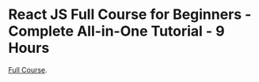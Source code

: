 # React JS Full Course for Beginners - Complete All-in-One Tutorial - 9 Hours

[Full Course](https://m.youtube.com/watch?v=RVFAyFWO4go).
